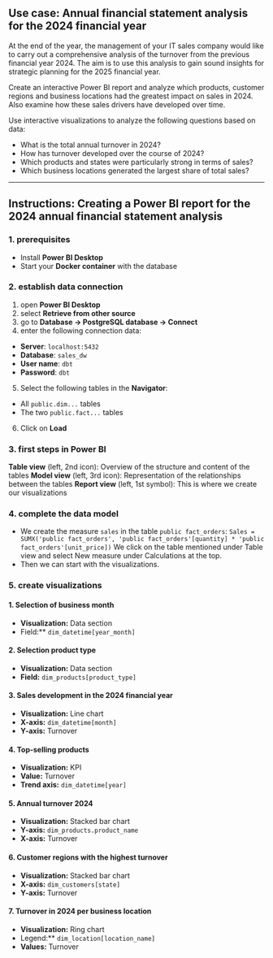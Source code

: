 ## Use case: Annual financial statement analysis for the 2024 financial year

At the end of the year, the management of your IT sales company would like to carry out a comprehensive analysis of the turnover from the previous financial year 2024. 
The aim is to use this analysis to gain sound insights for strategic planning for the 2025 financial year. 

Create an interactive Power BI report and analyze which products, customer regions and business locations had the greatest impact on sales in 2024. Also examine how these sales drivers have developed over time. 

Use interactive visualizations to analyze the following questions based on data: 
- What is the total annual turnover in 2024? 
- How has turnover developed over the course of 2024? 
- Which products and states were particularly strong in terms of sales? 
- Which business locations generated the largest share of total sales?

---

## Instructions: Creating a Power BI report for the 2024 annual financial statement analysis

### 1. prerequisites

* Install **Power BI Desktop**
* Start your **Docker container** with the database

### 2. establish data connection

1. open **Power BI Desktop**
2. select **Retrieve from other source**
3. go to **Database → PostgreSQL database → Connect**
4. enter the following connection data:
* **Server**: `localhost:5432`
* **Database**: `sales_dw`
* **User name**: `dbt`
* **Password**: `dbt`
5. Select the following tables in the **Navigator**:
* All `public.dim...` tables
* The two `public.fact...` tables
6. Click on **Load**

### 3. first steps in Power BI

**Table view** (left, 2nd icon): Overview of the structure and content of the tables
**Model view** (left, 3rd icon): Representation of the relationships between the tables
**Report view** (left, 1st symbol): This is where we create our visualizations

### 4. complete the data model

- We create the measure `sales` in the table `public fact_orders`: 
``Sales = SUMX('public fact_orders', 'public fact_orders'[quantity] * 'public fact_orders'[unit_price])``
We click on the table mentioned under Table view and select New measure under Calculations at the top.
- Then we can start with the visualizations.

### 5. create visualizations

#### 1. Selection of business month
- **Visualization:** Data section
- Field:** `dim_datetime[year_month]`

#### 2. Selection product type
- **Visualization:** Data section
- **Field:** `dim_products[product_type]`

#### 3. Sales development in the 2024 financial year
- **Visualization:** Line chart
- **X-axis:** `dim_datetime[month]`
- **Y-axis:** Turnover

#### 4. Top-selling products
- **Visualization:** KPI
- **Value:** Turnover
- **Trend axis:** `dim_datetime[year]`

#### 5. Annual turnover 2024
- **Visualization:** Stacked bar chart
- **Y-axis:** `dim_products.product_name`
- **X-axis:** Turnover

#### 6. Customer regions with the highest turnover
- **Visualization:** Stacked bar chart
- **X-axis:** `dim_customers[state]`
- **Y-axis:** Turnover

#### 7. Turnover in 2024 per business location
- **Visualization:** Ring chart
- Legend:** `dim_location[location_name]`
- **Values:** Turnover
